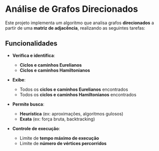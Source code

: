 # Análise de Grafos Direcionados

Este projeto implementa um algoritmo que analisa grafos **direcionados** a partir de uma **matriz de adjacência**, realizando as seguintes tarefas:

## Funcionalidades

- **Verifica e identifica**:
  - **Ciclos e caminhos Eurelianos**
  - **Ciclos e caminhos Hamiltonianos**

- **Exibe**:
  - Todos os **ciclos e caminhos Eurelianos** encontrados
  - Todos os **ciclos e caminhos Hamiltonianos** encontrados

- **Permite busca**:
  - **Heurística** (ex: aproximações, algoritmos gulosos)
  - **Exata** (ex: força bruta, backtracking)

- **Controle de execução**:
  - Limite de **tempo máximo de execução**
  - Limite de **número de vértices percorridos**
